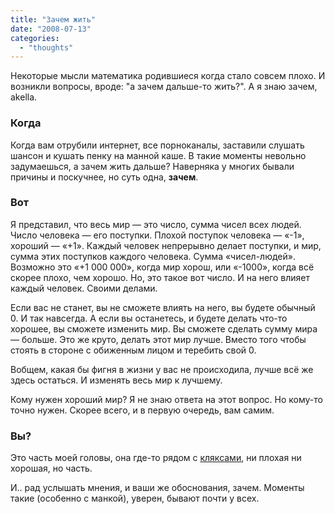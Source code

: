 ```yaml
---
title: "Зачем жить"
date: "2008-07-13"
categories: 
  - "thoughts"
---
```


Некоторые мысли математика родившиеся когда стало совсем плохо. И возникли вопросы, вроде: "а зачем дальше-то жить?". А я знаю зачем, akella.

### Когда

Когда вам отрубили интернет, все порноканалы, заставили слушать шансон и кушать пенку на манной каше. В такие моменты невольно задумаешься, а зачем жить дальше? Наверняка у многих бывали причины и поскучнее, но суть одна, **зачем**.

### Вот

Я представил, что весь мир — это число, сумма чисел всех людей. Число человека — его поступки. Плохой поступок человека — «-1», хороший — «+1». Каждый человек непрерывно делает поступки, и мир, сумма этих поступков каждого человека. Сумма «чисел-людей». Возможно это «+1 000 000», когда мир хорош, или «-1000», когда всё скорее плохо, чем хорошо. Но, это такое вот число. И на него влияет каждый человек. Своими делами.

Если вас не станет, вы не сможете влиять на него, вы будете обычный 0. И так навсегда. А если вы останетесь, и будете делать что-то хорошее, вы сможете изменить мир. Вы сможете сделать сумму мира — больше. Это же круто, делать этот мир лучше. Вместо того чтобы стоять в стороне с обиженным лицом и теребить свой 0.

Вобщем, какая бы фигня в жизни у вас не происходила, лучше всё же здесь остаться. И изменять весь мир к лучшему.

Кому нужен хороший мир? Я не знаю ответа на этот вопрос. Но кому-то точно нужен. Скорее всего, и в первую очередь, вам самим.

### Вы?

Это часть моей головы, она где-то рядом с [кляксами](http://cssing.org.ua/2007/11/30/you-are-genius/), ни плохая ни хорошая, но часть.

И.. рад услышать мнения, и ваши же обоснования, зачем. Моменты такие (особенно с манкой), уверен, бывают почти у всех.
